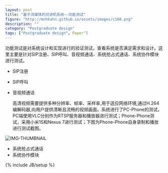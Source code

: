 ```yaml
---
layout: post
title: "基于流媒体的对讲机系统——功能测试"
figure: "http://mnhkahn.github.io/assets/images/c168.png"
description: ""
category: "Postgraduate design"
tags: ["Postgraduate design", Paper"]
---
```


功能测试是对系统设计和实现进行的验证测试，查看系统是否满足需求和设计。这里主要是针对SIP注册、SIP呼叫、音视频通话、系统抢占式通话、系统协作模块进行测试。

+ SIP注册
+ SIP呼叫
+ 音视频通话

    高清视频需要提供多种分辨率、帧率、采样率,用于适应网络环境,通过H.264编解码器,向用户提供清晰且流畅的视频画面。系统进行了PC-Phone的测试，PC端使用VLC分别作为RTSP服务器和播放器进行测试；Phone-Phone测试，采用小米1S和Nexus 7进行测试；下图为Phone-Phone自身录制和播放进行测试截图。
    
![IMG-THUMBNAIL](http://cyeam.qiniudn.com/device-2014-04-23-110907.png)

+ 系统抢占式通话
+ 系统协作模块


{% include JB/setup %}